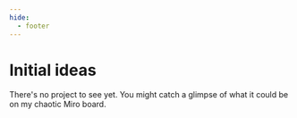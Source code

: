 ```yaml
---
hide:
  - footer
---
```



# Initial ideas

There's no project to see yet. You might catch a glimpse of what it could be on my chaotic Miro board.
